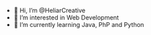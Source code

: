 - 👋 Hi, I’m @HeliarCreative
- 👀 I’m interested in Web Development
- 🌱 I’m currently learning Java, PhP and Python


<!---
HeliarCreative/HeliarCreative is a ✨ special ✨ repository because its `README.md` (this file) appears on your GitHub profile.
You can click the Preview link to take a look at your changes.
--->
